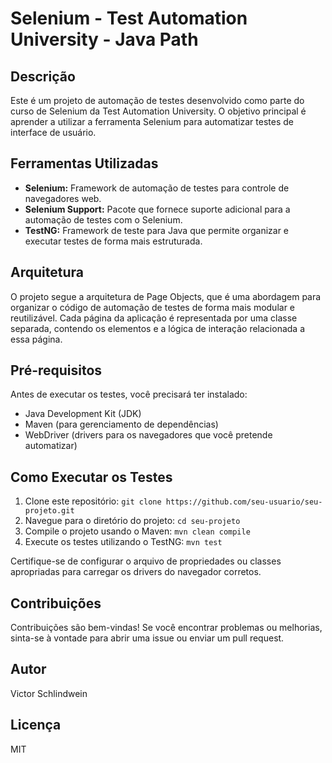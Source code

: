 # Selenium - Test Automation University - Java Path

## Descrição

Este é um projeto de automação de testes desenvolvido como parte do curso de Selenium da Test Automation University. O objetivo principal é aprender a utilizar a ferramenta Selenium para automatizar testes de interface de usuário.

## Ferramentas Utilizadas

- **Selenium:** Framework de automação de testes para controle de navegadores web.
- **Selenium Support:** Pacote que fornece suporte adicional para a automação de testes com o Selenium.
- **TestNG:** Framework de teste para Java que permite organizar e executar testes de forma mais estruturada.
  
## Arquitetura

O projeto segue a arquitetura de Page Objects, que é uma abordagem para organizar o código de automação de testes de forma mais modular e reutilizável. Cada página da aplicação é representada por uma classe separada, contendo os elementos e a lógica de interação relacionada a essa página.

## Pré-requisitos

Antes de executar os testes, você precisará ter instalado:

- Java Development Kit (JDK)
- Maven (para gerenciamento de dependências)
- WebDriver (drivers para os navegadores que você pretende automatizar)

## Como Executar os Testes

1. Clone este repositório: `git clone https://github.com/seu-usuario/seu-projeto.git`
2. Navegue para o diretório do projeto: `cd seu-projeto`
3. Compile o projeto usando o Maven: `mvn clean compile`
4. Execute os testes utilizando o TestNG: `mvn test`

Certifique-se de configurar o arquivo de propriedades ou classes apropriadas para carregar os drivers do navegador corretos.

## Contribuições

Contribuições são bem-vindas! Se você encontrar problemas ou melhorias, sinta-se à vontade para abrir uma issue ou enviar um pull request.

## Autor

Victor Schlindwein

## Licença

MIT
